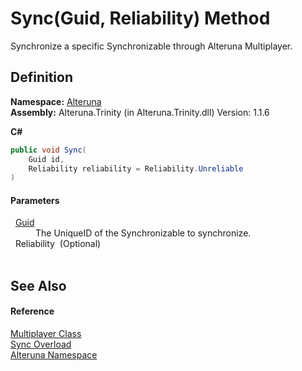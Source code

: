 # Sync(Guid, Reliability) Method


Synchronize a specific Synchronizable through Alteruna Multiplayer.



## Definition
**Namespace:** <a href="N_Alteruna">Alteruna</a>  
**Assembly:** Alteruna.Trinity (in Alteruna.Trinity.dll) Version: 1.1.6

**C#**
``` C#
public void Sync(
	Guid id,
	Reliability reliability = Reliability.Unreliable
)
```



#### Parameters
<dl><dt>  <a href="https://learn.microsoft.com/dotnet/api/system.guid" target="_blank" rel="noopener noreferrer">Guid</a></dt><dd>The UniqueID of the Synchronizable to synchronize.</dd><dt>  Reliability  (Optional)</dt><dd> </dd></dl>

## See Also


#### Reference
<a href="T_Alteruna_Multiplayer">Multiplayer Class</a>  
<a href="Overload_Alteruna_Multiplayer_Sync">Sync Overload</a>  
<a href="N_Alteruna">Alteruna Namespace</a>  
